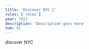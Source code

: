 ```yaml
---
title: 'Discover NYC 🍎'
roles: ['roles']
year: 2023
description: 'Description goes here'
num: 02
---
```


discover NYC


